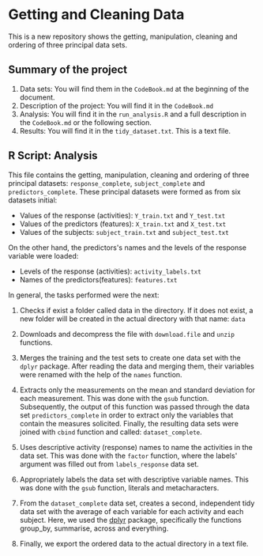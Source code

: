# Getting and Cleaning Data
This is a new repository shows the getting, manipulation, cleaning and ordering of three principal data sets.

## Summary of the project
 1. Data sets: You will find them in the `CodeBook.md` at the beginning of the document.
 2. Description of the project: You will find it in the `CodeBook.md`
 2. Analysis: You will find it in the `run_analysis.R` and a full description in the `CodeBook.md` or the following section.
 3. Results: You will find it in the `tidy_dataset.txt`. This is a text file.

## R Script: Analysis

This file contains the getting, manipulation, cleaning and ordering of three principal datasets: `response_complete`, `subject_complete` and `predictors_complete`. These principal datasets were formed as from six datasets initial:

 - Values of the response (activities): `Y_train.txt` and `Y_test.txt`
 - Values of the predictors (features): `X_train.txt` and `X_test.txt`
 - Values of the subjects: `subject_train.txt` and `subject_test.txt`
 
On the other hand, the predictors's names and the levels of the response variable were loaded:

 - Levels of the response (activities): `activity_labels.txt`
 - Names of the predictors(features): `features.txt`
 
In general, the tasks performed were the next:

 1. Checks if exist a folder called data in the directory. If it does not exist, a new folder will be created in the actual directory with that name: `data`
 
 2. Downloads and decompress the file with `download.file` and `unzip` functions.
 
 3. Merges the training and the test sets to create one data set with the `dplyr` package. After reading the data and merging them, their variables were renamed with the help of     the `names` function. 
 
 4. Extracts only the measurements on the mean and standard deviation for each measurement. This was done with the `gsub` function. Subsequently, the output of this                 function was passed through the data set `predictors_complete` in order to extract only the variables that contain the measures solicited. Finally, the resulting data           sets were joined with `cbind` function and called: `dataset_complete`.
 
 5. Uses descriptive activity (response) names to name the activities in the data set. This was done with the `factor` function, where the labels' argument was filled out from       `labels_response` data set.
 
 6. Appropriately labels the data set with descriptive variable names. This was done with the `gsub` function, literals and metacharacters.
 
 7. From the `dataset_complete` data set, creates a second, independent tidy data set with the average     of each variable for each activity and each subject. Here, we used the     [dplyr](https://dplyr.tidyverse.org/) package, specifically the functions group_by, summarise, across and everything.
 
 8. Finally, we export the ordered data to the actual directory in a text file.
